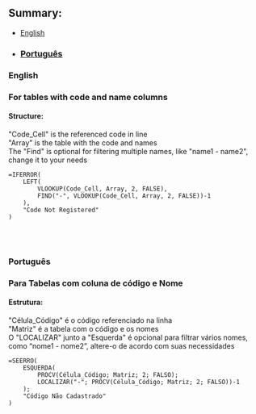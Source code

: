 ## Summary:
- [English](#-English)
* ### [Português](#-português-1)



### English
### For tables with code and name columns
#### Structure:
"Code_Cell" is the referenced code in line<br>
"Array" is the table with the code and names<br>
The "Find" is optional for filtering multiple names, like "name1 - name2", change it to your needs
```
=IFERROR(
    LEFT(
        VLOOKUP(Code_Cell, Array, 2, FALSE),
        FIND("-", VLOOKUP(Code_Cell, Array, 2, FALSE))-1
    ), 
    "Code Not Registered"
)
```

<br>
<br>

### Português
### Para Tabelas com coluna de código e Nome
#### Estrutura:
"Célula_Código" é o código referenciado na linha<br>
"Matriz" é a tabela com o código e os nomes<br>
O "LOCALIZAR" junto a "Esquerda" é opcional para filtrar vários nomes, como “nome1 - nome2”, altere-o de acordo com suas necessidades

```
=SEERRO(
	ESQUERDA(
		PROCV(Célula_Código; Matriz; 2; FALSO);
		LOCALIZAR("-"; PROCV(Célula_Código; Matriz; 2; FALSO))-1
	);
	"Código Não Cadastrado"
)
```

